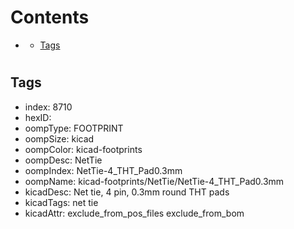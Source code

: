 



Contents
========

* [](#)
	* [Tags](#tags)

# 

## Tags

- index: 8710
- hexID: 
- oompType: FOOTPRINT
- oompSize: kicad
- oompColor: kicad-footprints
- oompDesc: NetTie
- oompIndex: NetTie-4_THT_Pad0.3mm
- oompName: kicad-footprints/NetTie/NetTie-4_THT_Pad0.3mm
- kicadDesc: Net tie, 4 pin, 0.3mm round THT pads
- kicadTags: net tie
- kicadAttr: exclude_from_pos_files exclude_from_bom

